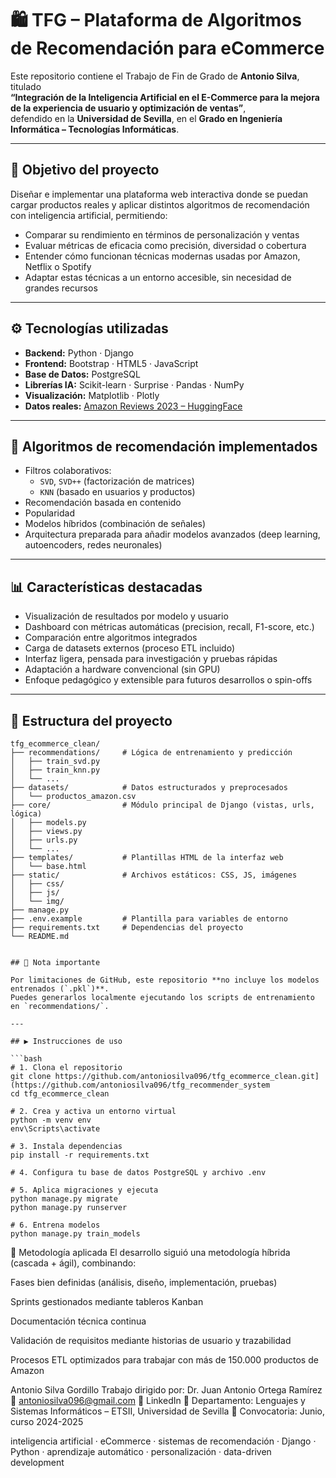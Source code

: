 # 🛍️ TFG – Plataforma de Algoritmos de Recomendación para eCommerce

Este repositorio contiene el Trabajo de Fin de Grado de **Antonio Silva**, titulado  
**“Integración de la Inteligencia Artificial en el E-Commerce para la mejora de la experiencia de usuario y optimización de ventas”**,  
defendido en la **Universidad de Sevilla**, en el **Grado en Ingeniería Informática – Tecnologías Informáticas**.

---

## 🎯 Objetivo del proyecto

Diseñar e implementar una plataforma web interactiva donde se puedan cargar productos reales y aplicar distintos algoritmos de recomendación con inteligencia artificial, permitiendo:

- Comparar su rendimiento en términos de personalización y ventas
- Evaluar métricas de eficacia como precisión, diversidad o cobertura
- Entender cómo funcionan técnicas modernas usadas por Amazon, Netflix o Spotify
- Adaptar estas técnicas a un entorno accesible, sin necesidad de grandes recursos

---

## ⚙️ Tecnologías utilizadas

- **Backend:** Python · Django  
- **Frontend:** Bootstrap · HTML5 · JavaScript  
- **Base de Datos:** PostgreSQL  
- **Librerías IA:** Scikit-learn · Surprise · Pandas · NumPy  
- **Visualización:** Matplotlib · Plotly  
- **Datos reales:** [Amazon Reviews 2023 – HuggingFace](https://huggingface.co/datasets/McAuley-Lab/Amazon-Reviews-2023)

---

## 🧠 Algoritmos de recomendación implementados

- Filtros colaborativos:
  - `SVD`, `SVD++` (factorización de matrices)
  - `KNN` (basado en usuarios y productos)
- Recomendación basada en contenido
- Popularidad
- Modelos híbridos (combinación de señales)
- Arquitectura preparada para añadir modelos avanzados (deep learning, autoencoders, redes neuronales)

---

## 📊 Características destacadas

- Visualización de resultados por modelo y usuario
- Dashboard con métricas automáticas (precision, recall, F1-score, etc.)
- Comparación entre algoritmos integrados
- Carga de datasets externos (proceso ETL incluido)
- Interfaz ligera, pensada para investigación y pruebas rápidas
- Adaptación a hardware convencional (sin GPU)
- Enfoque pedagógico y extensible para futuros desarrollos o spin-offs

---

## 📁 Estructura del proyecto

```text
tfg_ecommerce_clean/
├── recommendations/     # Lógica de entrenamiento y predicción
│   ├── train_svd.py
│   ├── train_knn.py
│   └── ...
├── datasets/            # Datos estructurados y preprocesados
│   └── productos_amazon.csv
├── core/                # Módulo principal de Django (vistas, urls, lógica)
│   ├── models.py
│   ├── views.py
│   ├── urls.py
│   └── ...
├── templates/           # Plantillas HTML de la interfaz web
│   └── base.html
├── static/              # Archivos estáticos: CSS, JS, imágenes
│   ├── css/
│   ├── js/
│   └── img/
├── manage.py
├── .env.example         # Plantilla para variables de entorno
├── requirements.txt     # Dependencias del proyecto
└── README.md


## 🚫 Nota importante

Por limitaciones de GitHub, este repositorio **no incluye los modelos entrenados (`.pkl`)**.  
Puedes generarlos localmente ejecutando los scripts de entrenamiento en `recommendations/`.

---

## ▶️ Instrucciones de uso

```bash
# 1. Clona el repositorio
git clone https://github.com/antoniosilva096/tfg_ecommerce_clean.git](https://github.com/antoniosilva096/tfg_recommender_system
cd tfg_ecommerce_clean

# 2. Crea y activa un entorno virtual
python -m venv env
env\Scripts\activate

# 3. Instala dependencias
pip install -r requirements.txt

# 4. Configura tu base de datos PostgreSQL y archivo .env

# 5. Aplica migraciones y ejecuta
python manage.py migrate
python manage.py runserver

# 6. Entrena modelos
python manage.py train_models
```


🧪 Metodología aplicada
El desarrollo siguió una metodología híbrida (cascada + ágil), combinando:

Fases bien definidas (análisis, diseño, implementación, pruebas)

Sprints gestionados mediante tableros Kanban

Documentación técnica continua

Validación de requisitos mediante historias de usuario y trazabilidad

Procesos ETL optimizados para trabajar con más de 150.000 productos de Amazon


Antonio Silva Gordillo
Trabajo dirigido por: Dr. Juan Antonio Ortega Ramírez
📧 antoniosilva096@gmail.com
🔗 LinkedIn
🧪 Departamento: Lenguajes y Sistemas Informáticos – ETSII, Universidad de Sevilla
📅 Convocatoria: Junio, curso 2024-2025


inteligencia artificial · eCommerce · sistemas de recomendación · Django · Python · aprendizaje automático · personalización · data-driven development






